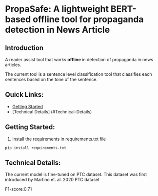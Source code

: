 
# PropaSafe: A lightweight BERT-based offline tool for propaganda detection in News Article

## Introduction

A reader assist tool that works **offline** in detection of propaganda in news articles. 

The current tool is a sentence level classification tool that classifies each sentences based on the tone of the sentence. 

## Quick Links:

* [Getting Started](#Getting-Stared)
* [Technical Details] (#Technical-Details)

## Getting Started:

1) Install the requirements in requirements.txt file

```
pip install requirements.txt
```

## Technical Details:

The current model is fine-tuned on PTC dataset. This dataset was first introduced by Martino et. al. 2020 PTC dataset

F1-score:0.71
